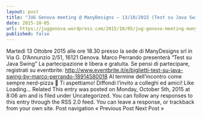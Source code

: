 ```yaml
---
layout: post
title: "JUG Genova meeting @ ManyDesigns – 13/10/2015 (Test su Java Swing by Marco Perrando)"
date: 2015-10-05
url: https://juggenova.wordpress.com/2015/10/05/jug-genova-meeting-manydesigns-13102015-test-su-java-swing-by-marco-perrando/
published: false 
---
```


Martedì 13 Ottobre 2015 alle ore 18.30 presso la sede di ManyDesigns srl in Via G. D’Annunzio 2/51, 16121 Genova. Marco Perrando presenterà “Test su Java Swing” La partecipazione è libera e gratuita. Se pensi di partecipare, registrati su eventbrite: http://www.eventbrite.it/e/biglietti-test-su-java-swing-by-marco-perrando-18914580018 Al termine dell’incontro come sempre nerd-pizza 🙂 Ti aspettiamo! Diffondi l’invito a colleghi ed amici! Like Loading... Related This entry was posted on Monday, October 5th, 2015 at 8:06 am and is filed under Uncategorized. You can follow any responses to this entry through the RSS 2.0 feed. You can leave a response, or trackback from your own site. Post navigation « Previous Post Next Post »
